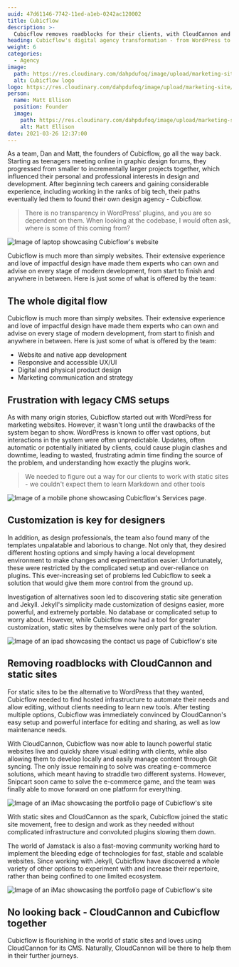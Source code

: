 ```yaml
---
uuid: 47d61146-7742-11ed-a1eb-0242ac120002
title: Cubicflow
description: >-
  Cubicflow removes roadblocks for their clients, with CloudCannon and static sites.
heading: Cubicflow's digital agency transformation - from WordPress to Jamstack
weight: 6
categories:
  - Agency
image: 
  path: https://res.cloudinary.com/dahpdufoq/image/upload/marketing-site/marketing/uploads/cubicflow-card-1.png
  alt: Cubicflow logo
logo: https://res.cloudinary.com/dahpdufoq/image/upload/marketing-site/marketing/uploads/case-study/cubicflow.svg
person:
  name: Matt Ellison
  position: Founder
  image: 
    path: https://res.cloudinary.com/dahpdufoq/image/upload/marketing-site/marketing/uploads/case-study/matt-ellison.jpg
    alt: Matt Ellison
date: 2021-03-26 12:37:00
---
```

As a team, Dan and Matt, the founders of Cubicflow, go all the way back.
Starting as teenagers meeting online in graphic design forums, they
progressed from smaller to incrementally larger projects together, which
influenced their personal and professional interests in design and
development. After beginning tech careers and gaining considerable
experience, including working in the ranks of big tech, their paths
eventually led them to found their own design agency - Cubicflow.

> There is no transparency in WordPress' plugins, and you are so dependent on them. When looking at the codebase, I would often ask, where is some of this coming from?

![Image of laptop showcasing Cubicflow's website](https://res.cloudinary.com/dahpdufoq/image/upload/marketing-site/marketing/uploads/cubicflow-scene.png)

Cubicflow is much more than simply websites. Their extensive experience
and love of impactful design have made them experts who can own and advise
on every stage of modern development, from start to finish and anywhere in
between. Here is just some of what is offered by the team:

## The whole digital flow

Cubicflow is much more than simply websites. Their extensive experience and love of impactful design have made them experts who can own and advise on every stage of modern development, from start to finish and anywhere in between. Here is just some of what is offered by the team:

* Website and native app development
* Responsive and accessible UX/UI
* Digital and physical product design
* Marketing communication and strategy

## Frustration with legacy CMS setups

As with many origin stories, Cubicflow started out with WordPress for
marketing websites. However, it wasn't long until the drawbacks of the
system began to show. WordPress is known to offer vast options, but
interactions in the system were often unpredictable. Updates, often
automatic or potentially initiated by clients, could cause plugin clashes
and downtime, leading to wasted, frustrating admin time finding the source
of the problem, and understanding how exactly the plugins work.

> We needed to figure out a way for our clients to work with static sites - we couldn't expect them to learn Markdown and other tools

![Image of a mobile phone showcasing Cubicflow's Services page.](https://res.cloudinary.com/dahpdufoq/image/upload/marketing-site/marketing/uploads/cubicflow-scene-2.png)

## Customization is key for designers

In addition, as design professionals, the team also found many of the
templates unpalatable and laborious to change. Not only that, they desired
different hosting options and simply having a local development
environment to make changes and experimentation easier. Unfortunately,
these were restricted by the complicated setup and over-reliance on
plugins. This ever-increasing set of problems led Cubicflow to seek a
solution that would give them more control from the ground up.

Investigation of alternatives soon led to discovering static site
generation and Jekyll. Jekyll's simplicity made customization of designs
easier, more powerful, and extremely portable. No database or complicated
setup to worry about. However, while Cubicflow now had a tool for greater
customization, static sites by themselves were only part of the solution.

![Image of an ipad showcasing the contact us page of Cubicflow's site](https://res.cloudinary.com/dahpdufoq/image/upload/marketing-site/marketing/uploads/cubicflow-scene-3.png)

## Removing roadblocks with CloudCannon and static sites

For static sites to be the alternative to WordPress that they wanted,
Cubicflow needed to find hosted infrastructure to automate their needs and
allow editing, without clients needing to learn new tools. After testing
multiple options, Cubicflow was immediately convinced by CloudCannon's
easy setup and powerful interface for editing and sharing, as well as low
maintenance needs.

With CloudCannon, Cubicflow was now able to launch powerful static
websites live and quickly share visual editing with clients, while also
allowing them to develop locally and easily manage content through Git
syncing. The only issue remaining to solve was creating e-commerce
solutions, which meant having to straddle two different systems. However,
Snipcart soon came to solve the e-commerce game, and the team was finally
able to move forward on one platform for everything.

![Image of an iMac showcasing the portfolio page of Cubicflow's site](https://res.cloudinary.com/dahpdufoq/image/upload/marketing-site/marketing/uploads/cubic-scene-4.png)

With static sites and CloudCannon as the spark, Cubicflow joined the
static site movement, free to design and work as they needed without
complicated infrastructure and convoluted plugins slowing them down.

The world of Jamstack is also a fast-moving community working hard to
implement the bleeding edge of technologies for fast, stable and scalable
websites. Since working with Jekyll, Cubicflow have discovered a whole
variety of other options to experiment with and increase their repertoire,
rather than being confined to one limited ecosystem.

![Image of an iMac showcasing the portfolio page of Cubicflow's site](https://res.cloudinary.com/dahpdufoq/image/upload/marketing-site/marketing/uploads/cubicflow-scene-5.png)

##  No looking back - CloudCannon and Cubicflow together

Cubicflow is flourishing in the world of static sites and loves using
CloudCannon for its CMS. Naturally, CloudCannon will be there to help them
in their further journeys.